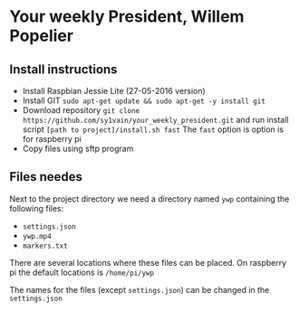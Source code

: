 # Your weekly President, Willem Popelier

## Install instructions

* Install Raspbian Jessie Lite (27-05-2016 version)
* Install GIT `sudo apt-get update && sudo apt-get -y install git`
* Download repository `git clone https://github.com/sy1vain/your_weekly_president.git` and run install script `[path to project]/install.sh fast` The `fast` option is option is for raspberry pi
* Copy files using sftp program

## Files needes

Next to the project directory we need a directory named `ywp` containing the following files:

* `settings.json`
* `ywp.mp4`
* `markers.txt`

There are several locations where these files can be placed. On raspberry pi the default locations is `/home/pi/ywp`

The names for the files (except `settings.json`) can be changed in the `settings.json`
